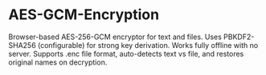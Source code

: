 # AES-GCM-Encryption
Browser-based AES-256-GCM encryptor for text and files. Uses PBKDF2-SHA256 (configurable) for strong key derivation. Works fully offline with no server. Supports .enc file format, auto-detects text vs file, and restores original names on decryption.
